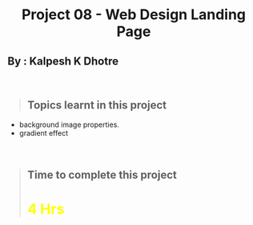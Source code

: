 # <center>**Project 08 - Web Design Landing Page**</center>

## **By : Kalpesh K Dhotre**
<br>

> ## Topics learnt in this project
- background image properties.
- gradient effect
<br><br><br>

> ## Time to complete this project 
> # <font color="Yellow">**4 Hrs**</font>